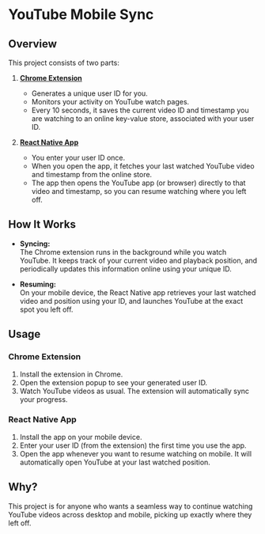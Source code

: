 # YouTube Mobile Sync

## Overview

This project consists of two parts:

1. [**Chrome Extension**](https://chromewebstore.google.com/detail/ytsync-silph/bgflobfccdggmjlbcngfncgfcfpabbmf)
   - Generates a unique user ID for you.
   - Monitors your activity on YouTube watch pages.
   - Every 10 seconds, it saves the current video ID and timestamp you are watching to an online key-value store, associated with your user ID.

2. [**React Native App**](https://play.google.com/store/apps/details?id=com.thesilph.ytsync)
   - You enter your user ID once.
   - When you open the app, it fetches your last watched YouTube video and timestamp from the online store.
   - The app then opens the YouTube app (or browser) directly to that video and timestamp, so you can resume watching where you left off.

## How It Works

- **Syncing:**  
  The Chrome extension runs in the background while you watch YouTube. It keeps track of your current video and playback position, and periodically updates this information online using your unique ID.

- **Resuming:**  
  On your mobile device, the React Native app retrieves your last watched video and position using your ID, and launches YouTube at the exact spot you left off.

## Usage

### Chrome Extension

1. Install the extension in Chrome.
2. Open the extension popup to see your generated user ID.
3. Watch YouTube videos as usual. The extension will automatically sync your progress.

### React Native App

1. Install the app on your mobile device.
2. Enter your user ID (from the extension) the first time you use the app.
3. Open the app whenever you want to resume watching on mobile. It will automatically open YouTube at your last watched position.

## Why?

This project is for anyone who wants a seamless way to continue watching YouTube videos across desktop and mobile, picking up exactly where they left off.

